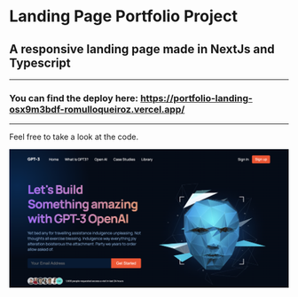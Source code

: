 # Landing Page Portfolio Project

## A responsive landing page made in NextJs and Typescript
  ---
### You can find the deploy here: https://portfolio-landing-osx9m3bdf-romulloqueiroz.vercel.app/
  ---
<p>Feel free to take a look at the code.<br/></p>
<img src="landing.png" />
